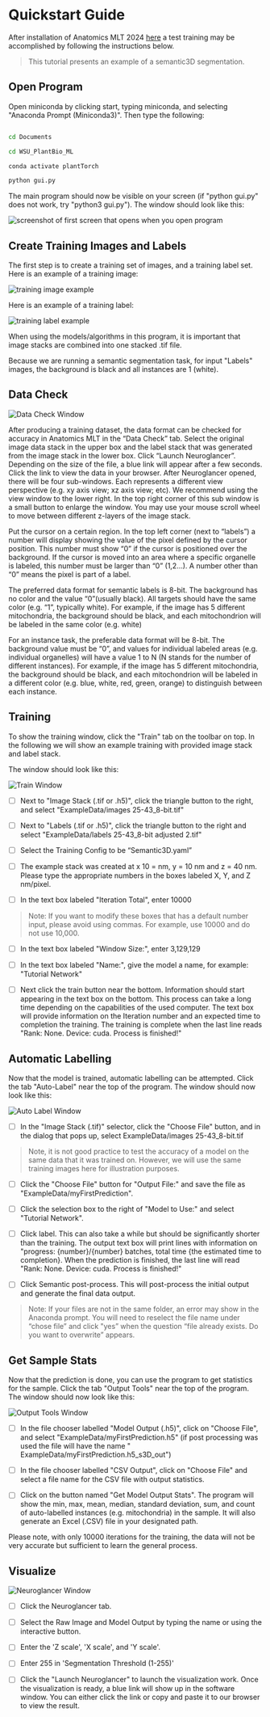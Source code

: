 # Quickstart Guide
After installation of Anatomics MLT 2024 [here](https://github.com/ajbrookhouse/WSU_PlantBio_ML/blob/main/Instructions/installation.md) a test training may be accomplished by following the instructions below.  

  

> This tutorial presents an example of a semantic3D segmentation.  

  

## Open Program 

  

Open miniconda by clicking start, typing miniconda, and selecting "Anaconda Prompt (Miniconda3)". Then type the following: 

```bash 

cd Documents 

cd WSU_PlantBio_ML 

conda activate plantTorch 

python gui.py 

``` 

The main program should now be visible on your screen (if "python gui.py" does not work, try "python3 gui.py"). The window should look like this: 

  

![screenshot of first screen that opens when you open program](https://github.com/ajbrookhouse/WSU_PlantBio_ML/blob/main/screenshots/dataTab.png) 

  

## Create Training Images and Labels 

  

The first step is to create a training set of images, and a training label set. Here is an example of a training image: 

  

![training image example](https://github.com/ajbrookhouse/WSU_PlantBio_ML/blob/main/screenshots/mitoTrain.png) 

  

Here is an example of a training label: 

  

![training label example](https://github.com/ajbrookhouse/WSU_PlantBio_ML/blob/main/screenshots/mitoLabel.png) 

  

When using the models/algorithms in this program, it is important that image stacks are combined into one stacked .tif file. 

  

Because we are running a semantic segmentation task, for input "Labels" images, the background is black and all instances are 1 (white).  

 

 

 

 ## Data Check 

![Data Check Window](https://github.com/ajbrookhouse/WSU_PlantBio_ML/blob/main/screenshots/dataTab.png) 

After producing a training dataset, the data format can be checked for accuracy in Anatomics MLT in the  “Data Check” tab.  Select the original image data stack in the upper box and the label stack that was generated from the image stack in the lower box. Click “Launch Neuroglancer”. Depending on the size of the file, a blue link will appear after a few seconds. Click the link to view the data in your browser. After Neuroglancer opened, there will be four sub-windows. Each represents a different view perspective (e.g. xy axis view; xz axis view; etc). We recommend using the view window to the lower right. In the top right corner of this sub window is a small button to enlarge the window. You may use your mouse scroll wheel to move between different z-layers of the image stack.  

Put the cursor on a certain region. In the top left corner (next to “labels”) a number will display showing the value of the pixel defined by the cursor position. This number must show “0” if the cursor is positioned over the background. If the cursor is moved into an area where a specific organelle is labeled, this number must be larger than “0” (1,2…). A number other than “0” means the pixel is part of a label. 

The preferred data format for semantic labels is 8-bit. The background has no color and the value “0”(usually black). All targets should have the same color (e.g. “1”, typically white).  For example, if the image has 5 different mitochondria, the background should be black, and each mitochondrion will be labeled in the same color (e.g. white) 

For an instance task, the preferable data format will be 8-bit. The background value must be “0”, and values for individual labeled areas (e.g. individual organelles) will have a value 1 to N (N stands for the number of different instances).  For example, if the image has 5 different mitochondria, the background should be black, and each mitochondrion will be labeled in a different color (e.g. blue, white, red, green, orange) to distinguish between each instance.  

 

## Training  

To show the training window, click the "Train" tab on the toolbar on top. In the following we will show an example training with provided image stack and label stack. 

  

The window should look like this: 

  

![Train Window](https://github.com/ajbrookhouse/WSU_PlantBio_ML/blob/main/screenshots/trainTab.png) 

  

- [ ] Next to "Image Stack (.tif or .h5)", click the triangle button to the right, and select "ExampleData/images 25-43_8-bit.tif" 

- [ ] Next to "Labels (.tif or .h5)", click the triangle button to the right and select "ExampleData/labels 25-43_8-bit adjusted 2.tif" 

- [ ] Select the Training Config to be “Semantic3D.yaml” 

- [ ] The example stack was created at x 10 = nm, y = 10 nm and z = 40 nm. Please type the appropriate numbers in the boxes labeled X, Y, and Z nm/pixel. 

- [ ] In the text box labeled "Iteration Total", enter 10000 

> Note: If you want to modify these boxes that has a default number input, please avoid using commas. For example, use 10000 and do not use 10,000. 

- [ ] In the text box labeled "Window Size:", enter 3,129,129 

- [ ] In the text box labeled "Name:", give the model a name, for example: "Tutorial Network" 

- [ ] Next click the train button near the bottom. Information should start appearing in the text box on the bottom. This process can take a long time depending on the capabilities of the used computer. The text box will provide information on the Iteration number and an expected time to completion the training. The training is complete when the last line reads "Rank: None. Device: cuda. Process is finished!" 

  

## Automatic Labelling 

  

Now that the model is trained, automatic labelling can be attempted. Click the tab "Auto-Label" near the top of the program. The window should now look like this: 

  

![Auto Label Window](https://github.com/ajbrookhouse/WSU_PlantBio_ML/blob/main/screenshots/labelTab.png) 

  

- [ ] In the "Image Stack (.tif)" selector, click the "Choose File" button, and in the dialog that pops up, select ExampleData/images 25-43_8-bit.tif 

> Note, it is not good practice to test the accuracy of a model on the same data that it was trained on. However, we will use the same training images here for illustration purposes. 

- [ ] Click the "Choose File" button for "Output File:" and save the file as "ExampleData/myFirstPrediction". 

- [ ] Click the selection box to the right of "Model to Use:" and select "Tutorial Network". 

- [ ] Click label. This can also take a while but should be significantly shorter than the training. The output text box will print lines with information on "progress: {number}/{number} batches, total time {the estimated time to completion}. When the prediction is finished, the last line will read "Rank: None. Device: cuda. Process is finished!" 

- [ ] Click Semantic post-process. This will post-process the initial output and generate the final data output.   

> Note: If your files are not in the same folder, an error may show in the Anaconda prompt. You will need to reselect the file name under “chose file” and click "yes” when the question “file already exists. Do you want to overwrite” appears.   

## Get Sample Stats 

 

Now that the prediction is done, you can use the program to get statistics for the sample. Click the tab "Output Tools" near the top of the program. The window should now look like this: 

  

![Output Tools Window](https://github.com/ajbrookhouse/WSU_PlantBio_ML/blob/main/screenshots/outputtoolTab.png) 

  

- [ ] In the file chooser labelled "Model Output (.h5)", click on "Choose File", and select "ExampleData/myFirstPrediction.h5" (if post processing was used the file will have the name " ExampleData/myFirstPrediction.h5_s3D_out") 

- [ ] In the file chooser labelled "CSV Output", click on "Choose File" and select a file name for the CSV file with output statistics. 

- [ ] Click on the button named "Get Model Output Stats". The program will show the min, max, mean, median, standard deviation, sum, and count of auto-labelled instances (e.g. mitochondria) in the sample. It will also generate an Excel (.CSV) file in your designated path. 

Please note, with only 10000 iterations for the training, the data will not be very accurate but sufficient to learn the general process. 

  

  

## Visualize 

 ![Neuroglancer Window](https://github.com/ajbrookhouse/WSU_PlantBio_ML/blob/main/screenshots/visualizeTab.png) 

- [ ] Click the Neuroglancer tab. 

- [ ] Select the Raw Image and Model Output by typing the name or using the interactive button. 

- [ ] Enter the 'Z scale', 'X scale', and 'Y scale'.  

- [ ] Enter 255 in 'Segmentation Threshold (1-255)' 

- [ ] Click the "Launch Neuroglancer" to launch the visualization work. Once the visualization is ready, a blue link will show up in the software window. You can either click the link or copy and paste it to our browser to view the result.  

